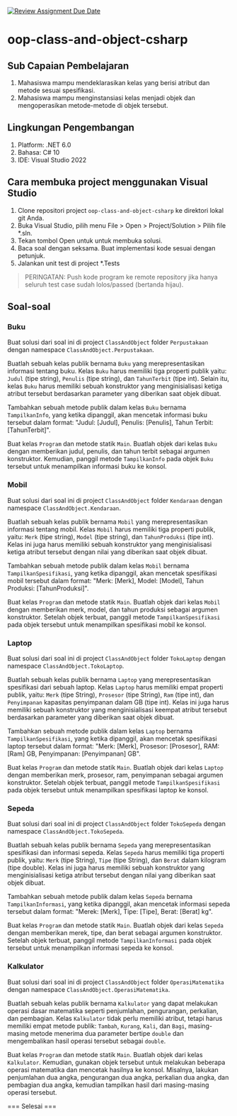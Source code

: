 [![Review Assignment Due Date](https://classroom.github.com/assets/deadline-readme-button-22041afd0340ce965d47ae6ef1cefeee28c7c493a6346c4f15d667ab976d596c.svg)](https://classroom.github.com/a/t8TndBIc)
# oop-class-and-object-csharp

## Sub Capaian Pembelajaran

1. Mahasiswa mampu mendeklarasikan kelas yang berisi atribut dan metode sesuai spesifikasi.
2. Mahasiswa mampu menginstansiasi kelas menjadi objek dan mengoperasikan metode-metode di objek tersebut.

## Lingkungan Pengembangan

1. Platform: .NET 6.0
2. Bahasa: C# 10
3. IDE: Visual Studio 2022

## Cara membuka project menggunakan Visual Studio

1. Clone repositori project `oop-class-and-object-csharp` ke direktori lokal git Anda.
2. Buka Visual Studio, pilih menu File > Open > Project/Solution > Pilih file *.sln.
3. Tekan tombol Open untuk  untuk membuka solusi.
4. Baca soal dengan seksama. Buat implementasi kode sesuai dengan petunjuk.
6. Jalankan unit test di project *.Tests

> PERINGATAN: Push kode program ke remote repository jika hanya seluruh test case sudah lolos/passed (bertanda hijau).

## Soal-soal

### Buku

Buat solusi dari soal ini di project `ClassAndObject` folder `Perpustakaan` dengan namespace `ClassAndObject.Perpustakaan`.

Buatlah sebuah kelas publik bernama `Buku` yang merepresentasikan informasi tentang buku. Kelas `Buku` harus memiliki tiga properti publik yaitu: `Judul` (tipe string), `Penulis` (tipe string), dan `TahunTerbit` (tipe int). Selain itu, kelas `Buku` harus memiliki sebuah konstruktor yang menginisialisasi ketiga atribut tersebut berdasarkan parameter yang diberikan saat objek dibuat.

Tambahkan sebuah metode publik dalam kelas `Buku` bernama `TampilkanInfo`, yang ketika dipanggil, akan mencetak informasi buku tersebut dalam format: "Judul: [Judul], Penulis: [Penulis], Tahun Terbit: [TahunTerbit]".

Buat kelas `Program` dan metode statik `Main`. Buatlah objek dari kelas `Buku` dengan memberikan judul, penulis, dan tahun terbit sebagai argumen konstruktor. Kemudian, panggil metode `TampilkanInfo` pada objek `Buku` tersebut untuk menampilkan informasi buku ke konsol.

### Mobil

Buat solusi dari soal ini di project `ClassAndObject` folder `Kendaraan` dengan namespace `ClassAndObject.Kendaraan`.

Buatlah sebuah kelas publik bernama `Mobil` yang merepresentasikan informasi tentang mobil. Kelas `Mobil` harus memiliki tiga properti publik, yaitu: `Merk` (tipe string), `Model` (tipe string), dan `TahunProduksi` (tipe int). Kelas ini juga harus memiliki sebuah konstruktor yang menginisialisasi ketiga atribut tersebut dengan nilai yang diberikan saat objek dibuat.

Tambahkan sebuah metode publik dalam kelas `Mobil` bernama `TampilkanSpesifikasi`, yang ketika dipanggil, akan mencetak spesifikasi mobil tersebut dalam format: "Merk: [Merk], Model: [Model], Tahun Produksi: [TahunProduksi]".

Buat kelas `Program` dan metode statik `Main`. Buatlah objek dari kelas `Mobil` dengan memberikan merk, model, dan tahun produksi sebagai argumen konstruktor. Setelah objek terbuat, panggil metode `TampilkanSpesifikasi` pada objek tersebut untuk menampilkan spesifikasi mobil ke konsol.

### Laptop

Buat solusi dari soal ini di project `ClassAndObject` folder `TokoLaptop` dengan namespace `ClassAndObject.TokoLaptop`.

Buatlah sebuah kelas publik bernama `Laptop` yang merepresentasikan spesifikasi dari sebuah laptop. Kelas `Laptop` harus memiliki empat properti publik, yaitu: `Merk` (tipe String), `Prosesor` (tipe String), `Ram` (tipe int), dan `Penyimpanan` kapasitas penyimpanan dalam GB (tipe int). Kelas ini juga harus memiliki sebuah konstruktor yang menginisialisasi keempat atribut tersebut berdasarkan parameter yang diberikan saat objek dibuat.

Tambahkan sebuah metode publik dalam kelas `Laptop` bernama `TampilkanSpesifikasi`, yang ketika dipanggil, akan mencetak spesifikasi laptop tersebut dalam format: "Merk: [Merk], Prosesor: [Prosesor], RAM: [Ram] GB, Penyimpanan: [Penyimpanan] GB".

Buat kelas `Program` dan metode statik `Main`. Buatlah objek dari kelas `Laptop` dengan memberikan merk, prosesor, ram, penyimpanan sebagai argumen konstruktor. Setelah objek terbuat, panggil metode `TampilkanSpesifikasi` pada objek tersebut untuk menampilkan spesifikasi laptop ke konsol.

### Sepeda

Buat solusi dari soal ini di project `ClassAndObject` folder `TokoSepeda` dengan namespace `ClassAndObject.TokoSepeda`.

Buatlah sebuah kelas publik bernama `Sepeda` yang merepresentasikan spesifikasi dan informasi sepeda. Kelas `Sepeda` harus memiliki tiga properti publik, yaitu: `Merk` (tipe String), `Tipe` (tipe String), dan `Berat` dalam kilogram (tipe double). Kelas ini juga harus memiliki sebuah konstruktor yang menginisialisasi ketiga atribut tersebut dengan nilai yang diberikan saat objek dibuat.

Tambahkan sebuah metode publik dalam kelas `Sepeda` bernama `TampilkanInformasi`, yang ketika dipanggil, akan mencetak informasi sepeda tersebut dalam format: "Merek: [Merk], Tipe: [Tipe], Berat: [Berat] kg".

Buat kelas `Program` dan metode statik `Main`. Buatlah objek dari kelas `Sepeda` dengan memberikan merek, tipe, dan berat sebagai argumen konstruktor. Setelah objek terbuat, panggil metode `TampilkanInformasi` pada objek tersebut untuk menampilkan informasi sepeda ke konsol.

### Kalkulator

Buat solusi dari soal ini di project `ClassAndObject` folder `OperasiMatematika` dengan namespace `ClassAndObject.OperasiMatematika`.

Buatlah sebuah kelas publik bernama `Kalkulator` yang dapat melakukan operasi dasar matematika seperti penjumlahan, pengurangan, perkalian, dan pembagian. Kelas `Kalkulator` tidak perlu memiliki atribut, tetapi harus memiliki empat metode publik: `Tambah`, `Kurang`, `Kali`, dan `Bagi`, masing-masing metode menerima dua parameter bertipe `double` dan mengembalikan hasil operasi tersebut sebagai `double`.

Buat kelas `Program` dan metode statik `Main`. Buatlah objek dari kelas `Kalkulator`. Kemudian, gunakan objek tersebut untuk melakukan beberapa operasi matematika dan mencetak hasilnya ke konsol. Misalnya, lakukan penjumlahan dua angka, pengurangan dua angka, perkalian dua angka, dan pembagian dua angka, kemudian tampilkan hasil dari masing-masing operasi tersebut.

=== Selesai ===


